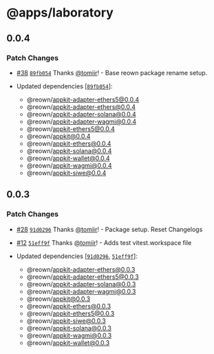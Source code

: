 # @apps/laboratory

## 0.0.4

### Patch Changes

- [#38](https://github.com/WalletConnect/shadow-appkit/pull/38) [`89fb054`](https://github.com/WalletConnect/shadow-appkit/commit/89fb054d7e2513b80940c73101dc395e7ea2694b) Thanks [@tomiir](https://github.com/tomiir)! - Base reown package rename setup.

- Updated dependencies [[`89fb054`](https://github.com/WalletConnect/shadow-appkit/commit/89fb054d7e2513b80940c73101dc395e7ea2694b)]:
  - @reown/appkit-adapter-ethers5@0.0.4
  - @reown/appkit-adapter-ethers@0.0.4
  - @reown/appkit-adapter-solana@0.0.4
  - @reown/appkit-adapter-wagmi@0.0.4
  - @reown/appkit-ethers5@0.0.4
  - @reown/appkit@0.0.4
  - @reown/appkit-ethers@0.0.4
  - @reown/appkit-solana@0.0.4
  - @reown/appkit-wallet@0.0.4
  - @reown/appkit-wagmi@0.0.4
  - @reown/appkit-siwe@0.0.4

## 0.0.3

### Patch Changes

- [#28](https://github.com/WalletConnect/shadow-appkit/pull/28) [`91d0296`](https://github.com/WalletConnect/shadow-appkit/commit/91d02963cbe3c2d06b74801b519ce23dd30ff797) Thanks [@tomiir](https://github.com/tomiir)! - Package setup. Reset Changelogs

- [#12](https://github.com/WalletConnect/shadow-appkit/pull/12) [`51eff9f`](https://github.com/WalletConnect/shadow-appkit/commit/51eff9f82c296b0ba2b5ab33af92a1fa54a77f7a) Thanks [@tomiir](https://github.com/tomiir)! - Adds test vitest.workspace file

- Updated dependencies [[`91d0296`](https://github.com/WalletConnect/shadow-appkit/commit/91d02963cbe3c2d06b74801b519ce23dd30ff797), [`51eff9f`](https://github.com/WalletConnect/shadow-appkit/commit/51eff9f82c296b0ba2b5ab33af92a1fa54a77f7a)]:
  - @reown/appkit-adapter-ethers@0.0.3
  - @reown/appkit-adapter-ethers5@0.0.3
  - @reown/appkit-adapter-solana@0.0.3
  - @reown/appkit-adapter-wagmi@0.0.3
  - @reown/appkit@0.0.3
  - @reown/appkit-ethers@0.0.3
  - @reown/appkit-ethers5@0.0.3
  - @reown/appkit-siwe@0.0.3
  - @reown/appkit-solana@0.0.3
  - @reown/appkit-wagmi@0.0.3
  - @reown/appkit-wallet@0.0.3
